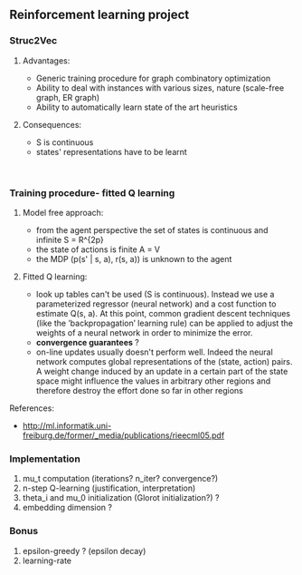 <h2> Reinforcement learning project </h2>

<h3>Struc2Vec</h3>

1. Advantages:
    - Generic training procedure for graph combinatory optimization
    - Ability to deal with instances with various sizes, nature (scale-free graph, ER graph)
    - Ability to automatically learn state of the art heuristics

2. Consequences:
    - S is continuous
    - states' representations have to be learnt

<br> 
<h3>Training procedure- fitted Q learning</h3>

1. Model free approach:
    - from the agent perspective the set of states is continuous and infinite S = R^{2p} 
    - the state of actions is finite A = V
    - the MDP (p(s' | s, a), r(s, a)) is unknown to the agent
    
2. Fitted Q learning:
    - look up tables can't be used (S is continuous). Instead we use a parameterized regressor (neural network) and a cost function to estimate Q(s, a). At this point, common gradient descent techniques (like the ’backpropagation’ learning rule) can be applied to adjust the weights of a neural network in order to minimize the error.
    - <b>convergence guarantees</b> ?
    - on-line updates usually doesn't perform well. Indeed the neural network computes global representations of the (state, action) pairs. A weight change induced by an update in a certain part of the state space might influence the values in arbitrary other regions and therefore destroy the effort done so far in other regions



References:
- http://ml.informatik.uni-freiburg.de/former/_media/publications/rieecml05.pdf


<h3>Implementation</h3>

1. mu_t computation (iterations? n_iter? convergence?)
2. n-step Q-learning (justification, interpretation)
3. theta_i and mu_0 initialization (Glorot initialization?) ?
4. embedding dimension ?


<h3>Bonus</h3>

1. epsilon-greedy ? (epsilon decay)
2. learning-rate